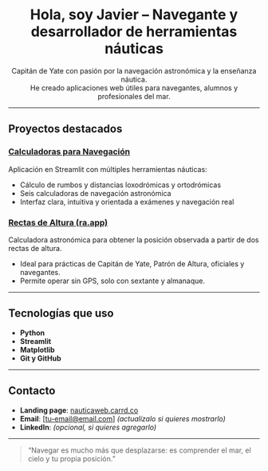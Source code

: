 <h1 align="center">Hola, soy Javier – Navegante y desarrollador de herramientas náuticas</h1>

<p align="center">
  Capitán de Yate con pasión por la navegación astronómica y la enseñanza náutica.<br>
  He creado aplicaciones web útiles para navegantes, alumnos y profesionales del mar.
</p>

---

## Proyectos destacados

### [Calculadoras para Navegación](https://github.com/nauticaweb/Calculadoras)
Aplicación en Streamlit con múltiples herramientas náuticas:
- Cálculo de rumbos y distancias loxodrómicas y ortodrómicas
- Seis calculadoras de navegación astronómica
- Interfaz clara, intuitiva y orientada a exámenes y navegación real

### [Rectas de Altura (ra.app)](https://ra-nauticaweb.streamlit.app/)
Calculadora astronómica para obtener la posición observada a partir de dos rectas de altura. 
- Ideal para prácticas de Capitán de Yate, Patrón de Altura, oficiales y navegantes.
- Permite operar sin GPS, solo con sextante y almanaque.

---

## Tecnologías que uso

- **Python**
- **Streamlit**
- **Matplotlib**
- **Git y GitHub**

---

## Contacto

- **Landing page**: [nauticaweb.carrd.co](https://nauticaweb.carrd.co)
- **Email**: [tu-email@email.com] *(actualízalo si quieres mostrarlo)*
- **LinkedIn**: *(opcional, si quieres agregarlo)*

---

> “Navegar es mucho más que desplazarse: es comprender el mar, el cielo y tu propia posición.”